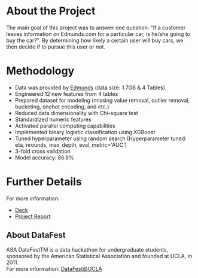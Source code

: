 # About the Project
The main goal of this project was to answer one question: "If a customer leaves information on Edmunds.com for a particular car, is he/she going to buy the car?". By determining how likely a certain user will buy cars, we then decide if to pursue this user or not.

# Methodology
* Data was provided by [Edmunds](https://www.edmunds.com/) (data size: 1.7GB & 4 Tables)
* Engineered 12 new features from 4 tables
* Prepared dataset for modeling (missing value removal, outlier removal, bucketing, onehot encoding, and etc.)
* Reduced data dimensionality with Chi-square test
* Standardized numeric features
* Activated parallel computing capabilities
* Implemented binary logistic classification using XGBoost
* Tuned hyperparameter using random search (Hyperparameter tuned: eta, nrounds, max_depth, eval_metric='AUC')
* 3-fold cross validation 
* Model accuracy: 86.8%

# Further Details
For more information: 
- [Deck](https://github.com/jhuo831alex/DataFest2015_Edmund/blob/master/141%20PPT.pdf)
- [Project Report](https://github.com/jhuo831alex/DataFest2015_Edmunds/blob/master/Stats%20141%20Final%20Project%20Report.pdf)

<!-- ABOUT DataFest -->
## About DataFest
ASA DataFestTM is a data hackathon for undergraduate students, sponsored by the American Statistical Association and founded at UCLA, in 2011. <br />
For more information: [DataFest@UCLA](http://datafest.stat.ucla.edu/)
